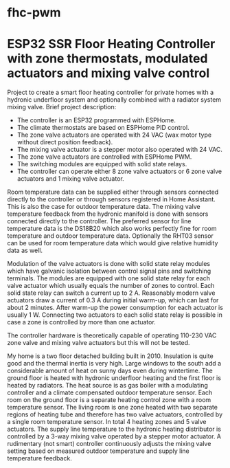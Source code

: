# fhc-pwm
<h1>ESP32 SSR Floor Heating Controller with zone thermostats, modulated actuators and mixing valve control</h1>

Project to create a smart floor heating controller for private homes with a hydronic underfloor system and optionally combined with a radiator system mixing valve. Brief project description:
<ul>
 <li>The controller is an ESP32 programmed with ESPHome.</li>
 <li>The climate thermostats are based on ESPHome PID control.</li>
 <li>The zone valve actuators are operated with 24 VAC (wax motor type without direct position feedback).</li>
 <li>The mixing valve actuator is a stepper motor also operated with 24 VAC.</li>
 <li>The zone valve actuators are controlled with ESPHome PWM.</li>
 <li>The switching modules are equipped with solid state relays.</li>
 <li>The controller can operate either 8 zone valve actuators or 6 zone valve actuators and 1 mixing valve actuator.</li>
</ul>

Room temperature data can be supplied either through sensors connected directly to the controller or through sensors registered in Home Assistant. This is also the case for outdoor temperature data. The mixing valve temperature feedback from the hydronic manifold is done with sensors connected directly to the controller. The preferred sensor for line temperature data is the DS18B20 which also works perfectly fine for room temperature and outdoor temperature data. Optionally the RHT03 sensor can be used for room temperature data which would give relative humidity data as well.

Modulation of the valve actuators is done with solid state relay modules which have galvanic isolation between control signal pins and switching terminals. The modules are equipped with one solid state relay for each valve actuator which usually equals the number of zones to control. Each solid state relay can switch a current up to 2 A. Reasonably modern valve actuators draw a current of 0.3 A during initial warm-up, which can last for about 2 minutes. After warm-up the power consumption for each actuator is usually 1 W. Connecting two actuators to each solid state relay is possible in case a zone is controlled by more than one actuator.

The controller hardware is theoretically capable of operating 110-230 VAC zone valve and mixing valve actuators but this will not be tested.

My home is a two floor detached building built in 2010. Insulation is quite good and the thermal inertia is very high. Large windows to the south add a considerable amount of heat on sunny days even during wintertime. The ground floor is heated with hydronic underfloor heating and the first floor is heated by radiators. The heat source is as gas boiler with a modulating controller and a climate compensated outdoor temperature sensor. Each room on the ground floor is a separate heating control zone with a room temperature sensor. The living room is one zone heated with two separate regions of heating tube and therefore has two valve actuators, controlled by a single room temperature sensor. In total 4 heating zones and 5 valve actuators. The supply line temperature to the hydronic heating distributor is controlled by a 3-way mixing valve operated by a stepper motor actuator. A rudimentary (not smart) controller continuously adjusts the mixing valve setting based on measured outdoor temperature and supply line temperature feedback.
